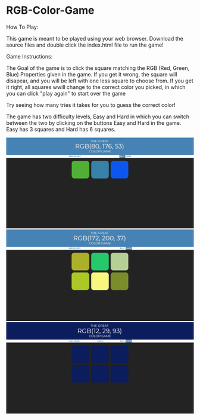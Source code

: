 # RGB-Color-Game

How To Play:

This game is meant to be played using your web browser. Download the source files and double click the index.html file to run the game! 

Game Instructions:

The Goal of the game is to click the square matching the RGB (Red, Green, Blue) Properties given in the game. If you get it wrong, the square will disapear, and you will be left with one less square to choose from. If you get it right, all squares wwill change to the correct color you picked, in which you can click "play again" to start over the game

Try seeing how many tries it takes for you to guess the correct color!

The game has two difficulty levels, Easy and Hard in which you can switch between the two by clicking on the buttons Easy and Hard in the game. Easy has 3 squares and Hard has 6 squares.

<img src="/imgs/Easy Mode.JPG">

<img src="/imgs/Hard mode.JPG">

<img src="/imgs/Win.JPG">
